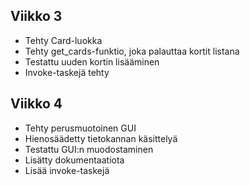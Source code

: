 ## Viikko 3

- Tehty Card-luokka
- Tehty get_cards-funktio, joka palauttaa kortit listana
- Testattu uuden kortin lisääminen
- Invoke-taskejä tehty

## Viikko 4
- Tehty perusmuotoinen GUI
- Hienosäädetty tietokannan käsittelyä
- Testattu GUI:n muodostaminen
- Lisätty dokumentaatiota
- Lisää invoke-taskejä